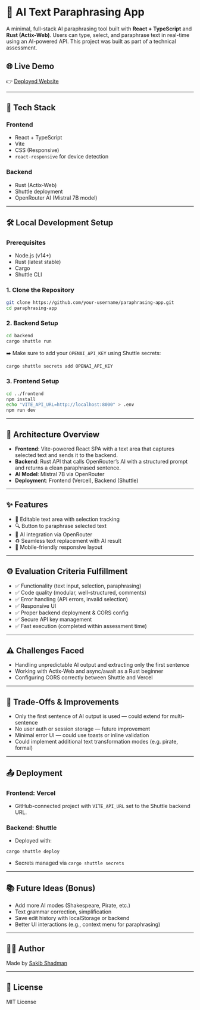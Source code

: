 # 📝 AI Text Paraphrasing App

A minimal, full-stack AI paraphrasing tool built with **React + TypeScript** and **Rust (Actix-Web)**. Users can type, select, and paraphrase text in real-time using an AI-powered API. This project was built as part of a technical assessment.

## 🌐 Live Demo

👉 [Deployed Website](https://task-hye8.vercel.app)

---

## 🧰 Tech Stack

### Frontend
- React + TypeScript
- Vite
- CSS (Responsive)
- `react-responsive` for device detection

### Backend
- Rust (Actix-Web)
- Shuttle deployment
- OpenRouter AI (Mistral 7B model)

---

## 🛠️ Local Development Setup

### Prerequisites

- Node.js (v14+)
- Rust (latest stable)
- Cargo
- Shuttle CLI

### 1. Clone the Repository

```bash
git clone https://github.com/your-username/paraphrasing-app.git
cd paraphrasing-app
```

### 2. Backend Setup

```bash
cd backend
cargo shuttle run
```

➡️ Make sure to add your `OPENAI_API_KEY` using Shuttle secrets:

```bash
cargo shuttle secrets add OPENAI_API_KEY
```

### 3. Frontend Setup

```bash
cd ../frontend
npm install
echo "VITE_API_URL=http://localhost:8000" > .env
npm run dev
```

---

## 🧱 Architecture Overview

- **Frontend**: Vite-powered React SPA with a text area that captures selected text and sends it to the backend.
- **Backend**: Rust API that calls OpenRouter’s AI with a structured prompt and returns a clean paraphrased sentence.
- **AI Model**: Mistral 7B via OpenRouter
- **Deployment**: Frontend (Vercel), Backend (Shuttle)

---

## ✨ Features

- 📝 Editable text area with selection tracking
- 🔍 Button to paraphrase selected text
- 🤖 AI integration via OpenRouter
- ♻️ Seamless text replacement with AI result
- 📱 Mobile-friendly responsive layout

---

## ⚙️ Evaluation Criteria Fulfillment

- ✅ Functionality (text input, selection, paraphrasing)
- ✅ Code quality (modular, well-structured, comments)
- ✅ Error handling (API errors, invalid selection)
- ✅ Responsive UI
- ✅ Proper backend deployment & CORS config
- ✅ Secure API key management
- ✅ Fast execution (completed within assessment time)

---

## ⚠️ Challenges Faced

- Handling unpredictable AI output and extracting only the first sentence
- Working with Actix-Web and async/await as a Rust beginner
- Configuring CORS correctly between Shuttle and Vercel

---

## 🔄 Trade-Offs & Improvements

- Only the first sentence of AI output is used — could extend for multi-sentence
- No user auth or session storage — future improvement
- Minimal error UI — could use toasts or inline validation
- Could implement additional text transformation modes (e.g. pirate, formal)

---

## 📤 Deployment

### Frontend: Vercel

- GitHub-connected project with `VITE_API_URL` set to the Shuttle backend URL.

### Backend: Shuttle

- Deployed with:

```bash
cargo shuttle deploy
```

- Secrets managed via `cargo shuttle secrets`

---

## 📚 Future Ideas (Bonus)

- Add more AI modes (Shakespeare, Pirate, etc.)
- Text grammar correction, simplification
- Save edit history with localStorage or backend
- Better UI interactions (e.g., context menu for paraphrasing)

---

## 👨‍💻 Author

Made by [Sakib Shadman](https://sakibshadman.com)

---

## 🧾 License

MIT License
